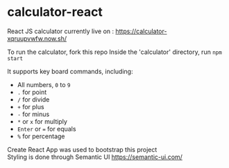 # calculator-react
React JS calculator 
currently live on : https://calculator-xqruupvwfw.now.sh/

To run the calculator, fork this repo
Inside the 'calculator' directory, run `npm start`

It supports key board commands, including:
- All numbers, `0` to `9`
- `.` for point
- `/` for divide
- `+` for plus
- `-` for minus
- `*` or `x` for multiply
- `Enter` or `=` for equals
- `%` for percentage


Create React App was used to bootstrap this project  
Styling is done through Semantic UI https://semantic-ui.com/

